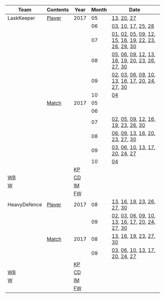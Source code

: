 | Team | Contents | Year | Month | Date |
|---|---|---|---|---|
| LaskKeeper| [Player](00_LastKeeper/parsing_player.ipynb) | 2017 | 05 | [13](00_LastKeeper/2017/05/13/player.txt), [20](00_LastKeeper/2017/05/20/player.txt), [27](00_LastKeeper/2017/05/27/player.txt) |
| | | | 06 | [03](00_LastKeeper/2017/06/03/player.txt), [10](00_LastKeeper/2017/06/10/player.txt), [17](00_LastKeeper/2017/06/17/player.txt), [25](00_LastKeeper/2017/06/25/player.txt), [28](00_LastKeeper/2017/06/28/player.txt) |
| | | | 07 | [01](00_LastKeeper/2017/07/01/player_skill_table.txt), [02](00_LastKeeper/2017/07/02/player_skill_table.txt), [05](00_LastKeeper/2017/07/05/player_skill_table.txt), [09](00_LastKeeper/2017/07/09/player_skill_table.txt), [12](00_LastKeeper/2017/07/12/player_skill_table.txt), [15](00_LastKeeper/2017/07/15/player_skill_table.txt), [16](00_LastKeeper/2017/07/16/player_skill_table.txt), [19](00_LastKeeper/2017/07/19/player_skill_table.txt), [22](00_LastKeeper/2017/07/22/player_skill_table.txt), [23](00_LastKeeper/2017/07/23/player_skill_table.txt), [26](00_LastKeeper/2017/07/26/player_skill_table.txt), [29](00_LastKeeper/2017/07/29/player_skill_table.txt), [30](00_LastKeeper/2017/07/30/player_skill_table.txt) |
| | | | 08 | [05](00_LastKeeper/2017/08/05/player_skill_table.txt), [06](00_LastKeeper/2017/08/06/player_skill_table.txt), [09](00_LastKeeper/2017/08/09/player_skill_table.txt), [12](00_LastKeeper/2017/08/12/player.txt), [13](00_LastKeeper/2017/08/13/player.txt), [16](00_LastKeeper/2017/08/16/player.txt), [19](00_LastKeeper/2017/08/19/player.txt), [20](00_LastKeeper/2017/08/20/player.txt), [23](00_LastKeeper/2017/08/23/player.txt), [26](00_LastKeeper/2017/08/26/player.txt), [27](00_LastKeeper/2017/08/27/player.txt), [30](00_LastKeeper/2017/08/30/player.txt) |
| | | | 09 | [02](00_LastKeeper/2017/09/02/player.txt), [03](00_LastKeeper/2017/09/03/player.txt), [06](00_LastKeeper/2017/09/06/player.txt), [09](00_LastKeeper/2017/09/09/player.txt), [10](00_LastKeeper/2017/09/10/player.txt), [13](00_LastKeeper/2017/09/13/player.txt), [16](00_LastKeeper/2017/09/16/player.txt), [17](00_LastKeeper/2017/09/17/player.txt), [20](00_LastKeeper/2017/09/20/player.txt), [24](00_LastKeeper/2017/09/24/player.txt), [27](00_LastKeeper/2017/09/27/player.txt), [30](00_LastKeeper/2017/09/30/player.txt) |
| | | | 10 | [04](00_LastKeeper/2017/10/04/player.txt) |
| | [Match](00_LastKeeper/parsing_match.ipynb) | 2017 | 05 | |
| | | | 06 | |
| | | | 07 | [02](00_LastKeeper/2017/07/02/match.txt), [05](00_LastKeeper/2017/07/05/match.txt), [09](00_LastKeeper/2017/07/09/match.txt), [12](00_LastKeeper/2017/07/12/match.txt), [16](00_LastKeeper/2017/07/16/match.txt), [19](00_LastKeeper/2017/07/19/match.txt), [23](00_LastKeeper/2017/07/23/match.txt), [26](00_LastKeeper/2017/07/26/match.txt), [30](00_LastKeeper/2017/07/30/match.txt) |
| | | | 08 | [06](00_LastKeeper/2017/08/06/match.txt), [09](00_LastKeeper/2017/08/09/match.txt), [13](00_LastKeeper/2017/08/13/match.txt), [16](00_LastKeeper/2017/08/16/match.txt), [20](00_LastKeeper/2017/08/20/match.txt), [23](00_LastKeeper/2017/08/23/match.txt), [27](00_LastKeeper/2017/08/27/match.txt), [30](00_LastKeeper/2017/08/30/match.txt) |
| | | | 09 | [03](00_LastKeeper/2017/09/03/match.txt), [06](00_LastKeeper/2017/09/06/match.txt), [10](00_LastKeeper/2017/09/10/match.txt), [13](00_LastKeeper/2017/09/13/match.txt), [17](00_LastKeeper/2017/09/17/match.txt), [20](00_LastKeeper/2017/09/20/match.txt), [24](00_LastKeeper/2017/09/24/match.txt), [27](00_LastKeeper/2017/09/27/match.txt) |
| | | | 10 | [04](00_LastKeeper/2017/10/04/match.txt) |
| | | [KP](00_LastKeeper/01_KP_table.md) | | |
| [WB](00_LastKeeper/02_WB_table.md) | | [CD](00_LastKeeper/03_CD_table.md) | | |
| [W](00_LastKeeper/04_W_table.md) | | [IM](00_LastKeeper/05_IM_table.md) | | |
| | | [FW](00_LastKeeper/06_FW_table.md) | | |
| HeavyDefence | [Player](01_Heavy2Defence/parsing_player.ipynb) | 2017 | 08 | [13](01_Heavy2Defence/2017/08/13/player.txt), [16](01_Heavy2Defence/2017/08/16/player.txt), [19](01_Heavy2Defence/2017/08/19/player.txt), [23](01_Heavy2Defence/2017/08/23/player.txt), [26](01_Heavy2Defence/2017/08/26/player.txt), [27](01_Heavy2Defence/2017/08/27/player.txt), [30](01_Heavy2Defence/2017/08/30/player.txt) |
| | | | 09 | [02](01_Heavy2Defence/2017/09/02/player.txt), [03](01_Heavy2Defence/2017/09/03/player.txt), [06](01_Heavy2Defence/2017/09/06/player.txt), [09](01_Heavy2Defence/2017/09/09/player.txt), [10](01_Heavy2Defence/2017/09/10/player.txt), [13](01_Heavy2Defence/2017/09/13/player.txt), [16](01_Heavy2Defence/2017/09/16/player.txt), [17](01_Heavy2Defence/2017/09/17/player.txt), [20](01_Heavy2Defence/2017/09/20/player.txt), [24](01_Heavy2Defence/2017/09/24/player.txt), [27](01_Heavy2Defence/2017/09/27/player.txt), [30](01_Heavy2Defence/2017/09/30/player.txt) |
| | [Match](01_Heavy2Defence/parsing_match.ipynb) | 2017 | 08 | [13](01_Heavy2Defence/2017/08/13/match.txt), [16](01_Heavy2Defence/2017/08/16/match.txt), [19](01_Heavy2Defence/2017/08/19/match.txt), [23](01_Heavy2Defence/2017/08/23/match.txt), [27](01_Heavy2Defence/2017/08/27/match.txt), [30](01_Heavy2Defence/2017/08/30/match.txt) |
| | | | 09 | [03](01_Heavy2Defence/2017/09/03/match.txt), [06](01_Heavy2Defence/2017/09/06/match.txt), [10](01_Heavy2Defence/2017/09/10/match.txt), [13](01_Heavy2Defence/2017/09/13/match.txt), [17](01_Heavy2Defence/2017/09/17/match.txt), [20](01_Heavy2Defence/2017/09/20/match.txt), [24](01_Heavy2Defence/2017/09/24/match.txt), [27](01_Heavy2Defence/2017/09/27/match.txt) |
| | | [KP](01_Heavy2Defence/01_KP_table.md) | | |
| [WB](01_Heavy2Defence/02_WB_table.md) | | [CD](01_Heavy2Defence/03_CD_table.md) | | |
| [W](01_Heavy2Defence/04_W_table.md) | | [IM](01_Heavy2Defence/05_IM_table.md) | | |
| | | [FW](01_Heavy2Defence/06_FW_table.md) | | |
